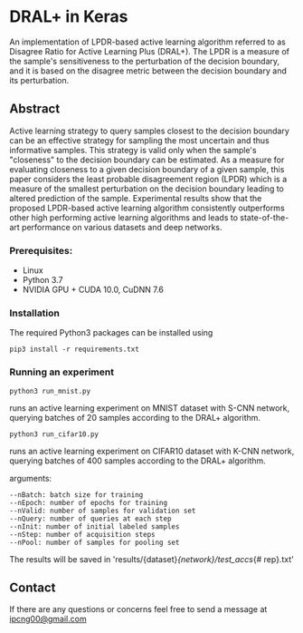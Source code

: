 # DRAL+ in Keras
An implementation of LPDR-based active learning algorithm referred to as Disagree Ratio for Active Learning Plus (DRAL+). The LPDR is a measure of the sample's sensitiveness to the perturbation of the decision boundary, and it is based on the disagree metric between the decision boundary and its perturbation.

## Abstract
Active learning strategy to query samples closest to the decision boundary can be an effective strategy for sampling the most uncertain and thus informative samples. This strategy is valid only when the sample's "closeness" to the decision boundary can be estimated. As a measure for evaluating closeness to a given decision boundary of a given sample, this paper considers the least probable disagreement region (LPDR) which is a measure of the smallest perturbation on the decision boundary leading to altered prediction of the sample. Experimental results show that the proposed LPDR-based active learning algorithm consistently outperforms other high performing active learning algorithms and leads to state-of-the-art performance on various datasets and deep networks.

### Prerequisites:
- Linux
- Python 3.7
- NVIDIA GPU + CUDA 10.0, CuDNN 7.6

### Installation
The required Python3 packages can be installed using
```
pip3 install -r requirements.txt
```

### Running an experiment
```
python3 run_mnist.py
```
runs an active learning experiment on MNIST dataset with S-CNN network, querying batches of 20 samples according to the DRAL+ algorithm.

```
python3 run_cifar10.py
```
runs an active learning experiment on CIFAR10 dataset with K-CNN network, querying batches of 400 samples according to the DRAL+ algorithm.

arguments:
```
--nBatch: batch size for training
--nEpoch: number of epochs for training
--nValid: number of samples for validation set
--nQuery: number of queries at each step
--nInit: number of initial labeled samples
--nStep: number of acquisition steps
--nPool: number of samples for pooling set
```

The results will be saved in 'results/{dataset}_{network}/test_accs_{# rep}.txt'

## Contact
If there are any questions or concerns feel free to send a message at ipcng00@gmail.com
